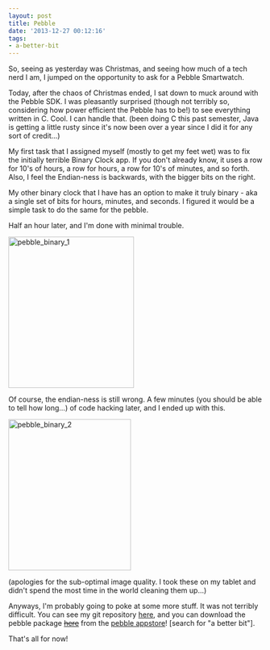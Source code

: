 ```yaml
---
layout: post
title: Pebble
date: '2013-12-27 00:12:16'
tags:
- a-better-bit
---
```


So, seeing as yesterday was Christmas, and seeing how much of a tech nerd I am, I jumped on the opportunity to ask for a Pebble Smartwatch.

Today, after the chaos of Christmas ended, I sat down to muck around with the Pebble SDK. I was pleasantly surprised (though not terribly so, considering how power efficient the Pebble has to be!) to see everything written in C. Cool. I can handle that. (been doing C this past semester, Java is getting a little rusty since it's now been over a year since I did it for any sort of credit...)

My first task that I assigned myself (mostly to get my feet wet) was to fix the initially terrible Binary Clock app. If you don't already know, it uses a row for 10's of hours, a row for hours, a row for 10's of minutes, and so forth. Also, I feel the Endian-ness is backwards, with the bigger bits on the right.

My other binary clock that I have has an option to make it truly binary - aka a single set of bits for hours, minutes, and seconds. I figured it would be a simple task to do the same for the pebble.

Half an hour later, and I'm done with minimal trouble.

<a href="http://joshgordon.net/wp-content/uploads/2013/12/pebble_binary_1.png"><img class="alignnone size-medium wp-image-196" alt="pebble_binary_1" src="http://joshgordon.net/wp-content/uploads/2013/12/pebble_binary_1-249x300.png" width="249" height="300" /></a>

Of course, the endian-ness is still wrong. A few minutes (you should be able to tell how long...) of code hacking later, and I ended up with this.

<a href="http://joshgordon.net/wp-content/uploads/2013/12/pebble_binary_2.png"><img class="alignnone size-medium wp-image-197" alt="pebble_binary_2" src="http://joshgordon.net/wp-content/uploads/2013/12/pebble_binary_2-243x300.png" width="243" height="300" /></a>

(apologies for the sub-optimal image quality. I took these on my tablet and didn't spend the most time in the world cleaning them up...)

Anyways, I'm probably going to poke at some more stuff. It was not terribly difficult. You can see my git repository <a href="https://github.com/joshgordon/better_bit">here</a>, and you can download the pebble package ~~<a href="#">here</a>~~ from the [pebble appstore](http://pblweb.com/appstore/530a781e24c458af7d00011e)! [search for "a better bit"].

That's all for now!